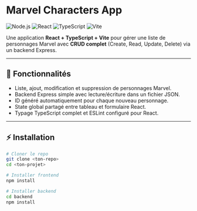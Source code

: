 # Marvel Characters App

![Node.js](https://img.shields.io/badge/Node.js-16+-green)
![React](https://img.shields.io/badge/React-18-blue)
![TypeScript](https://img.shields.io/badge/TypeScript-5-blueviolet)
![Vite](https://img.shields.io/badge/Vite-5-yellow)

Une application **React + TypeScript + Vite** pour gérer une liste de personnages Marvel avec **CRUD complet** (Create, Read, Update, Delete) via un backend Express.

---

## 🚀 Fonctionnalités

- Liste, ajout, modification et suppression de personnages Marvel.
- Backend Express simple avec lecture/écriture dans un fichier JSON.
- ID généré automatiquement pour chaque nouveau personnage.
- State global partagé entre tableau et formulaire React.
- Typage TypeScript complet et ESLint configuré pour React.

---

## ⚡ Installation

```bash
# Cloner le repo
git clone <ton-repo>
cd <ton-projet>

# Installer frontend
npm install

# Installer backend
cd backend
npm install
